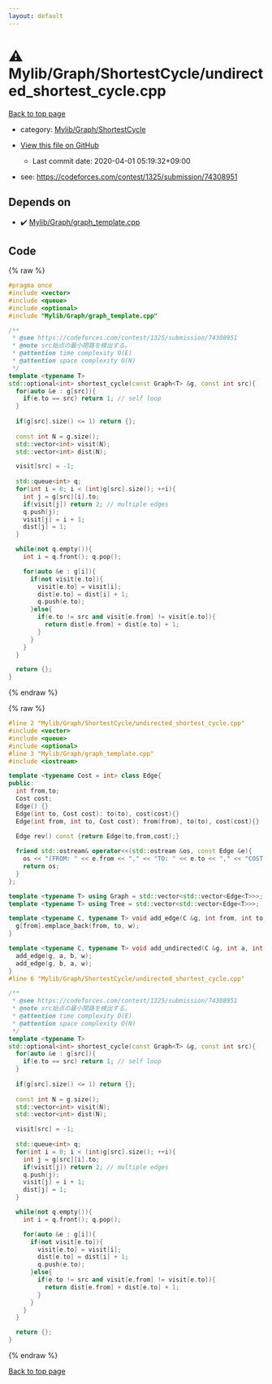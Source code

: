 ```yaml
---
layout: default
---
```


<!-- mathjax config similar to math.stackexchange -->
<script type="text/javascript" async
  src="https://cdnjs.cloudflare.com/ajax/libs/mathjax/2.7.5/MathJax.js?config=TeX-MML-AM_CHTML">
</script>
<script type="text/x-mathjax-config">
  MathJax.Hub.Config({
    TeX: { equationNumbers: { autoNumber: "AMS" }},
    tex2jax: {
      inlineMath: [ ['$','$'] ],
      processEscapes: true
    },
    "HTML-CSS": { matchFontHeight: false },
    displayAlign: "left",
    displayIndent: "2em"
  });
</script>

<script type="text/javascript" src="https://cdnjs.cloudflare.com/ajax/libs/jquery/3.4.1/jquery.min.js"></script>
<script src="https://cdn.jsdelivr.net/npm/jquery-balloon-js@1.1.2/jquery.balloon.min.js" integrity="sha256-ZEYs9VrgAeNuPvs15E39OsyOJaIkXEEt10fzxJ20+2I=" crossorigin="anonymous"></script>
<script type="text/javascript" src="../../../../assets/js/copy-button.js"></script>
<link rel="stylesheet" href="../../../../assets/css/copy-button.css" />


# :warning: Mylib/Graph/ShortestCycle/undirected_shortest_cycle.cpp

<a href="../../../../index.html">Back to top page</a>

* category: <a href="../../../../index.html#ac2a729ce4878019d16697115af3ef73">Mylib/Graph/ShortestCycle</a>
* <a href="{{ site.github.repository_url }}/blob/master/Mylib/Graph/ShortestCycle/undirected_shortest_cycle.cpp">View this file on GitHub</a>
    - Last commit date: 2020-04-01 05:19:32+09:00


* see: <a href="https://codeforces.com/contest/1325/submission/74308951">https://codeforces.com/contest/1325/submission/74308951</a>


## Depends on

* :heavy_check_mark: <a href="../graph_template.cpp.html">Mylib/Graph/graph_template.cpp</a>


## Code

<a id="unbundled"></a>
{% raw %}
```cpp
#pragma once
#include <vector>
#include <queue>
#include <optional>
#include "Mylib/Graph/graph_template.cpp"

/**
 * @see https://codeforces.com/contest/1325/submission/74308951
 * @note src始点の最小閉路を検出する。
 * @attention time complexity O(E)
 * @attention space complexity O(N)
 */
template <typename T>
std::optional<int> shortest_cycle(const Graph<T> &g, const int src){
  for(auto &e : g[src]){
    if(e.to == src) return 1; // self loop
  }
  
  if(g[src].size() <= 1) return {};
  
  const int N = g.size();
  std::vector<int> visit(N);
  std::vector<int> dist(N);

  visit[src] = -1;
  
  std::queue<int> q;
  for(int i = 0; i < (int)g[src].size(); ++i){
    int j = g[src][i].to;
    if(visit[j]) return 2; // multiple edges
    q.push(j);
    visit[j] = i + 1;
    dist[j] = 1;
  }

  while(not q.empty()){
    int i = q.front(); q.pop();

    for(auto &e : g[i]){
      if(not visit[e.to]){
        visit[e.to] = visit[i];
        dist[e.to] = dist[i] + 1;
        q.push(e.to);
      }else{
        if(e.to != src and visit[e.from] != visit[e.to]){
          return dist[e.from] + dist[e.to] + 1;
        }
      }
    }
  }

  return {};
}

```
{% endraw %}

<a id="bundled"></a>
{% raw %}
```cpp
#line 2 "Mylib/Graph/ShortestCycle/undirected_shortest_cycle.cpp"
#include <vector>
#include <queue>
#include <optional>
#line 3 "Mylib/Graph/graph_template.cpp"
#include <iostream>

template <typename Cost = int> class Edge{
public:
  int from,to;
  Cost cost;
  Edge() {}
  Edge(int to, Cost cost): to(to), cost(cost){}
  Edge(int from, int to, Cost cost): from(from), to(to), cost(cost){}

  Edge rev() const {return Edge(to,from,cost);}
  
  friend std::ostream& operator<<(std::ostream &os, const Edge &e){
    os << "(FROM: " << e.from << "," << "TO: " << e.to << "," << "COST: " << e.cost << ")";
    return os;
  }
};

template <typename T> using Graph = std::vector<std::vector<Edge<T>>>;
template <typename T> using Tree = std::vector<std::vector<Edge<T>>>;

template <typename C, typename T> void add_edge(C &g, int from, int to, T w){
  g[from].emplace_back(from, to, w);
}

template <typename C, typename T> void add_undirected(C &g, int a, int b, T w){
  add_edge(g, a, b, w);
  add_edge(g, b, a, w);
}
#line 6 "Mylib/Graph/ShortestCycle/undirected_shortest_cycle.cpp"

/**
 * @see https://codeforces.com/contest/1325/submission/74308951
 * @note src始点の最小閉路を検出する。
 * @attention time complexity O(E)
 * @attention space complexity O(N)
 */
template <typename T>
std::optional<int> shortest_cycle(const Graph<T> &g, const int src){
  for(auto &e : g[src]){
    if(e.to == src) return 1; // self loop
  }
  
  if(g[src].size() <= 1) return {};
  
  const int N = g.size();
  std::vector<int> visit(N);
  std::vector<int> dist(N);

  visit[src] = -1;
  
  std::queue<int> q;
  for(int i = 0; i < (int)g[src].size(); ++i){
    int j = g[src][i].to;
    if(visit[j]) return 2; // multiple edges
    q.push(j);
    visit[j] = i + 1;
    dist[j] = 1;
  }

  while(not q.empty()){
    int i = q.front(); q.pop();

    for(auto &e : g[i]){
      if(not visit[e.to]){
        visit[e.to] = visit[i];
        dist[e.to] = dist[i] + 1;
        q.push(e.to);
      }else{
        if(e.to != src and visit[e.from] != visit[e.to]){
          return dist[e.from] + dist[e.to] + 1;
        }
      }
    }
  }

  return {};
}

```
{% endraw %}

<a href="../../../../index.html">Back to top page</a>

